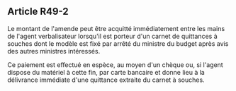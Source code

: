 Article R49-2
----
Le montant de l'amende peut être acquitté immédiatement entre les mains de
l'agent verbalisateur lorsqu'il est porteur d'un carnet de quittances à souches
dont le modèle est fixé par arrêté du ministre du budget après avis des autres
ministres intéressés.

Ce paiement est effectué en espèce, au moyen d'un chèque ou, si l'agent dispose
du matériel à cette fin, par carte bancaire et donne lieu à la délivrance
immédiate d'une quittance extraite du carnet à souches.
